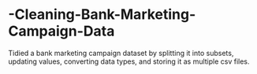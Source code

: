 # -Cleaning-Bank-Marketing-Campaign-Data
Tidied a bank marketing campaign dataset by splitting it into subsets, updating values, converting data types, and storing it as multiple csv files.
